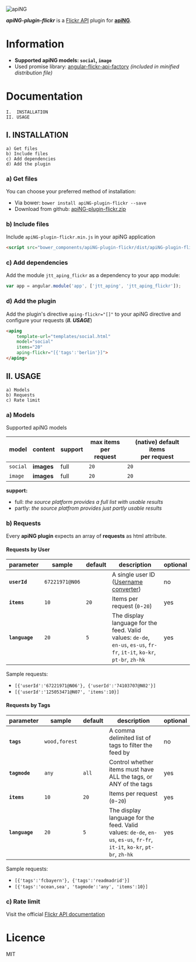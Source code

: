[logo]: http://aping.io/logo/320/aping-plugin.png "apiNG Plugin"
![apiNG][logo]

**_apiNG-plugin-flickr_** is a [Flickr API](https://www.flickr.com/services/api/) plugin for [**apiNG**](https://github.com/JohnnyTheTank/apiNG).

# Information
* **Supported apiNG models: `social`, `image`**
* Used promise library: [angular-flickr-api-factory](https://github.com/JohnnyTheTank/angular-flickr-api-factory) _(included in minified distribution file)_

# Documentation
    I.  INSTALLATION
    II. USAGE

## I. INSTALLATION
    a) Get files
    b) Include files
    c) Add dependencies
    d) Add the plugin

### a) Get files
You can choose your preferred method of installation:

* Via bower: `bower install apiNG-plugin-flickr --save`
* Download from github: [apiNG-plugin-flickr.zip](https://github.com/JohnnyTheTank/apiNG-plugin-flickr/zipball/master)

### b) Include files
Include `apiNG-plugin-flickr.min.js` in your apiNG application
```html
<script src="bower_components/apiNG-plugin-flickr/dist/apiNG-plugin-flickr.min.js"></script>
```

### c) Add dependencies
Add the module `jtt_aping_flickr` as a dependency to your app module:
```js
var app = angular.module('app', ['jtt_aping', 'jtt_aping_flickr']);
```

### d) Add the plugin
Add the plugin's directive `aping-flickr="[]"` to your apiNG directive and configure your requests (_**II. USAGE**_)
```html
<aping
    template-url="templates/social.html"
    model="social"
    items="20"
    aping-flickr="[{'tags':'berlin'}]">
</aping>
```

## II. USAGE
    a) Models
    b) Requests
    c) Rate limit

### a) Models
Supported apiNG models

|  model   | content | support | max items<br>per request | (native) default items<br>per request |
|----------|---------|---------|--------|---------|
| `social` | **images** | full    | `20`   | `20`   |
| `image`  | **images** | full    | `20`   | `20`   |

**support:**
* full: _the source platform provides a full list with usable results_ <br>
* partly: _the source platfrom provides just partly usable results_


### b) Requests
Every **apiNG plugin** expects an array of **requests** as html attribute.

#### Requests by User
|  parameter  | sample | default | description | optional |
|----------|---------|---------|---------|---------|
| **`userId`** | `67221971@N06` |  | A single user ID ([Username converter](http://idgettr.com/)) | no |
| **`items`**  | `10` | `20` | Items per request (`0`-`20`) |  yes  |
| **`language`**  | `20` | `5` | The display language for the feed. Valid values: `de-de`, `en-us`, `es-us`, `fr-fr`, `it-it`, `ko-kr`, `pt-br`, `zh-hk`  |  yes  |

Sample requests:
* `[{'userId':'67221971@N06'}, {'userId':'74103707@N02'}]`
* `[{'userId':'125053471@N07', 'items':10}]`

#### Requests by Tags
|  parameter  | sample | default | description | optional |
|----------|---------|---------|---------|---------|
| **`tags`** | `wood,forest` |  | A comma delimited list of tags to filter the feed by | no |
| **`tagmode`**  | `any` | `all` | Control whether items must have ALL the tags, or ANY of the tags |  yes  |
| **`items`**  | `10` | `20` | Items per request (`0`-`20`) |  yes  |
| **`language`**  | `20` | `5` | The display language for the feed. Valid values: `de-de`, `en-us`, `es-us`, `fr-fr`, `it-it`, `ko-kr`, `pt-br`, `zh-hk`  |  yes  |


Sample requests:
* `[{'tags':'fcbayern'}, {'tags':'readmadrid'}]`
* `[{'tags':'ocean,sea', 'tagmode':'any', 'items':10}]`

### c) Rate limit
Visit the official [Flickr API documentation](https://www.flickr.com/services/developer/api/)

# Licence
MIT
